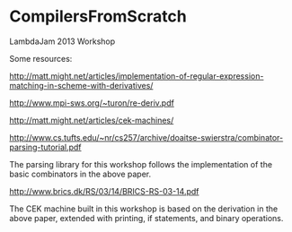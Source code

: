CompilersFromScratch
====================

LambdaJam 2013 Workshop

Some resources:

http://matt.might.net/articles/implementation-of-regular-expression-matching-in-scheme-with-derivatives/

http://www.mpi-sws.org/~turon/re-deriv.pdf

http://matt.might.net/articles/cek-machines/

http://www.cs.tufts.edu/~nr/cs257/archive/doaitse-swierstra/combinator-parsing-tutorial.pdf

The parsing library for this workshop follows the implementation of the basic combinators in the above paper.


http://www.brics.dk/RS/03/14/BRICS-RS-03-14.pdf

The CEK machine built in this workshop is based on the derivation in the above paper, extended with printing, 
if statements, and binary operations.





